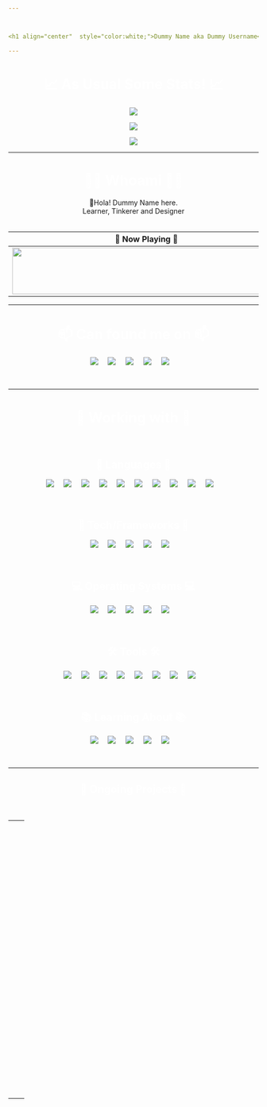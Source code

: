 ```yaml
---



<h1 align="center"  style="color:white;">Dummy Name aka Dummy Username</h1>

---
```

<h1 align="center"  style="color:white;">📈 As Usual Some Stats! 📈</h1>

<p align="center" >
  <a target="_blank" href="">
  <img src="https://github-readme-stats.d4rk-lucif3r.vercel.app/api?username=username&show_icons=true&theme=dark&layout=compact&count_private=true" />
  </a>
</p>
<p align="center" >
  <a target="_blank" href="https://github.com/d4rk-lucif3r/github-readme-stats">
  <img  src="https://github-readme-stats.d4rk-lucif3r.vercel.app/api/top-langs/?username=username&langs_count=100&layout=compact&theme=dark&custom_title=User%27s%20Most%20Used%20Languages&card_width=444&count_private=true" />
  </a>
</p>

<p align="center" >
  <a target="_blank" href="https://github.com/d4rk-lucif3r">
  <img src="https://github-profile-trophy.vercel.app/?username=username&theme=darkhub&no-bg=true&column=3&margin-w=10&margin-h=10&title=MultiLanguage,Commit,Issues,Stars,Repositories,PullRequest," />
  </a>
</p>




---


<h1 align="center"  style="color:white;" >👨‍💻 Whoami 👨‍💻</h1>

<div align="center">
👋Hola! Dummy Name here.<br>
Learner, Tinkerer and Designer<br>
 </br>
</div>
<table align='center'>
  <thead>
    <tr>
      <th>🎵 Now Playing 🎵</th>
    </tr>
  </thead>
  <tbody>
    <tr>
      <td><a href="https://d4rk-lucif3r.vercel.app/now-playing?open"><img src="https://novatorem-d4rk-lucif3r.vercel.app/api/spotify" width="540" height="94"></a></td>
    </tr>
  </tbody>
</table>


---

<h1 align="center"  style="color:white;">📫 Can found me on 📫</h1>
<p align="center">
  <a target="_blank"href=""><img src="https://img.shields.io/badge/-Linkedin-black?style=for-the-badge&logo=Linkedin" /></a>&nbsp;&nbsp;&nbsp;&nbsp;
  <a target="_blank"href=""><img src="https://img.shields.io/badge/-Twitter-black?style=for-the-badge&logo=Twitter" /></a>&nbsp;&nbsp;&nbsp;&nbsp;
 <a href=""><img src="https://img.shields.io/badge/-Instagram-black?style=for-the-badge&logo=Instagram" /></a>&nbsp;&nbsp;&nbsp;&nbsp;
  <a href="mailto:"><img src="https://img.shields.io/badge/-Gmail-black?style=for-the-badge&logo=Gmail" /></a>&nbsp;&nbsp;&nbsp;&nbsp;
<a href=""><img src="https://img.shields.io/badge/-Telegram-black?style=for-the-badge&logo=Telegram" /></a>&nbsp;&nbsp;&nbsp;&nbsp;     
</p>
</br>

---


<h1 align="center"  style="color:white;">💼 Working with 💼</h1>
</br>
<h2 align="center"  style="color:white;">📙 Languages 📙</h2>

<p align="center">
  <a target="_blank"><img src="https://img.shields.io/badge/-C-black?style=for-the-badge&logo=C" /></a>&nbsp;&nbsp;&nbsp;&nbsp;
  <a target="_blank"><img src="https://img.shields.io/badge/-C++-black?style=for-the-badge&logo=c%2B%2B" /></a>&nbsp;&nbsp;&nbsp;&nbsp;
  <a target="_blank"><img src="https://img.shields.io/badge/-Python-black?style=for-the-badge&logo=Python" /></a>&nbsp;&nbsp;&nbsp;&nbsp;
  <a target="_blank"><img src="https://img.shields.io/badge/-Kotlin-black?style=for-the-badge&logo=Kotlin" /></a>&nbsp;&nbsp;&nbsp;&nbsp;
  <a target="_blank"><img src="https://img.shields.io/badge/-Java-black?style=for-the-badge&logo=java" /></a>&nbsp;&nbsp;&nbsp;&nbsp;
  <a target="_blank"><img src="https://img.shields.io/badge/-Bash-black?style=for-the-badge&logo=gnu-bash" /></a>&nbsp;&nbsp;&nbsp;&nbsp;
  <a target="_blank"><img src="https://img.shields.io/badge/-Dart-black?style=for-the-badge&logo=Dart" /></a>&nbsp;&nbsp;&nbsp;&nbsp;
  <a target="_blank"><img src="https://img.shields.io/badge/-Qml-black?style=for-the-badge&logo=Qt" /></a>&nbsp;&nbsp;&nbsp;&nbsp;
  <a target="_blank"><img src="https://img.shields.io/badge/-HTML-black?style=for-the-badge&logo=Html5" /></a>&nbsp;&nbsp;&nbsp;&nbsp;
  <a target="_blank"><img src="https://img.shields.io/badge/-MarkDown-black?style=for-the-badge&logo=Markdown" /></a>&nbsp;&nbsp;&nbsp;&nbsp;
  
</p>
 </br>
 
<h2 align="center"  style="color:white;">🤖 Tech/Frameworks 🤖</h2>
<p align="center">
  <a target="_blank"><img src="https://img.shields.io/badge/Flutter-black?style=for-the-badge&logo=Flutter" /></a>&nbsp;&nbsp;&nbsp;&nbsp;
  <a target="_blank"><img src="https://img.shields.io/badge/-TensorFlow-black?style=for-the-badge&logo=tensorflow" /></a>&nbsp;&nbsp;&nbsp;&nbsp;
  <a target="_blank"><img src="https://img.shields.io/badge/-PyTorch-black?style=for-the-badge&logo=PyTorch" /></a>&nbsp;&nbsp;&nbsp;&nbsp;
  <a target="_blank"><img src="https://img.shields.io/badge/-OpenCV-black?style=for-the-badge&logo=openCV" /></a>&nbsp;&nbsp;&nbsp;&nbsp;
  <a target="_blank"><img src="https://img.shields.io/badge/-Qt-black?style=for-the-badge&logo=openCV" /></a>&nbsp;&nbsp;&nbsp;&nbsp;
</p>
</br>

<h2 align="center"  style="color:white;">💻 Operating Systems 💻</h2>
<p align="center">
  <a target="_blank"><img src="https://img.shields.io/badge/-Windows-black?style=for-the-badge&logo=Windows" /></a>&nbsp;&nbsp;&nbsp;&nbsp;
  <a target="_blank"><img src="https://img.shields.io/badge/-MacOS-black?style=for-the-badge&logo=Apple" /></a>&nbsp;&nbsp;&nbsp;&nbsp;
  <a target="_blank"><img src="https://img.shields.io/badge/-Debian-black?style=for-the-badge&logo=Debian" /></a>&nbsp;&nbsp;&nbsp;&nbsp;
  <a target="_blank"><img src="https://img.shields.io/badge/-Fedora-black?style=for-the-badge&logo=Fedora" /></a>&nbsp;&nbsp;&nbsp;&nbsp;
  <a target="_blank"><img src="https://img.shields.io/badge/-CentOS-black?style=for-the-badge&logo=CentOS" /></a>&nbsp;&nbsp;&nbsp;&nbsp;
</p>
</br>

<h2 align="center"  style="color:white;">🛠️ Tools 🛠️</h2>
<p align="center">
  <a target="_blank"><img src="https://img.shields.io/badge/-VS-black?style=for-the-badge&logo=visual-studio-code" /></a>&nbsp;&nbsp;&nbsp;&nbsp;
  <a target="_blank"><img src="https://img.shields.io/badge/-Anaconda-black?style=for-the-badge&logo=anaconda" /></a>&nbsp;&nbsp;&nbsp;&nbsp;
  <a target="_blank"><img src="https://img.shields.io/badge/-Git-black?style=for-the-badge&logo=Git" /></a>&nbsp;&nbsp;&nbsp;&nbsp;
  <a target="_blank"><img src="https://img.shields.io/badge/-GitHub-black?style=for-the-badge&logo=GitHub" /></a>&nbsp;&nbsp;&nbsp;&nbsp;
  <a target="_blank"><img src="https://img.shields.io/badge/-GitLab-black?style=for-the-badge&logo=GitLab" /></a>&nbsp;&nbsp;&nbsp;&nbsp;
  <a target="_blank"><img src="https://img.shields.io/badge/-QT Design Studio-black?style=for-the-badge&logo=QT" /></a>&nbsp;&nbsp;&nbsp;&nbsp;
  <a target="_blank"><img src="https://img.shields.io/badge/-QT Creator-black?style=for-the-badge&logo=QT" /></a>&nbsp;&nbsp;&nbsp;&nbsp;
  <a target="_blank"><img src="https://img.shields.io/badge/-Flask-black?style=for-the-badge&logo=Flask" /></a>&nbsp;&nbsp;&nbsp;&nbsp;
</p>
</br>

<h2 align="center"  style="color:white;">📚 Learning About 📚</h2>
<p align="center">
  <a target="_blank"><img src="https://img.shields.io/badge/-CircleCi-black?style=for-the-badge&logo=circleci" /></a>&nbsp;&nbsp;&nbsp;&nbsp;
  <a target="_blank"><img src="https://img.shields.io/badge/Github Actions-black?style=for-the-badge&logo=github-actions" /></a>&nbsp;&nbsp;&nbsp;&nbsp;
  <a target="_blank"><img src="https://img.shields.io/badge/-Ethical Hacking-black?style=for-the-badge&logo=shell" /></a>&nbsp;&nbsp;&nbsp;&nbsp;
  <a target="_blank"><img src="https://img.shields.io/badge/-App Development-black?style=for-the-badge&logo=android" /></a>&nbsp;&nbsp;&nbsp;&nbsp;
  <a target="_blank"><img src="https://img.shields.io/badge/-Django-black?style=for-the-badge&logo=django" /></a>&nbsp;&nbsp;&nbsp;&nbsp;
</p>
</br>

---
<h2 align="center"  style="color:white;">🚧 Ongoing Projects 🚧</h2>

<br />
<table align = 'center' cellspacing="0" cellpadding="0" border="0">
    <tr height ='140px'>
        <td style="text-align: center;">
          <a href="<GitHub Project URL>">
            <img src="https://github-readme-stats.d4rk-lucif3r.vercel.app/api/pin/?username=username&repo=repo_name&theme=dark" alt="" />
          </a>
        </td>
        <td style="text-align: center;">
          <a href="<GitHub Project URL>">
            <img src="https://github-readme-stats.d4rk-lucif3r.vercel.app/api/pin/?username=username&repo=repo_name&theme=dark" alt="" />
          </a>
        </td>
    </tr>
    <tr height ='140px'>
        <td style="text-align: center;">
          <a href="<GitHub Project URL>">
            <img src="https://github-readme-stats.d4rk-lucif3r.vercel.app/api/pin/?username=username&repo=repo_name&theme=dark" alt="" />
          </a>
        </td>
        <td style="text-align: center;">
          <a href="<GitHub Project URL>">
            <img src="https://github-readme-stats.d4rk-lucif3r.vercel.app/api/pin/?username=username&repo=repo_name&theme=dark" alt="" />
          </a>
        </td>
    </tr>
   <tr height ='140px'>
        <td style="text-align: center;">
          <a href="<GitHub Project URL>">
            <img src="https://github-readme-stats.d4rk-lucif3r.vercel.app/api/pin/?username=username&repo=repo_name&theme=dark" alt="" />
          </a>
        </td>
        <td style="text-align: center;">
          <a href="<GitHub Project URL>">
            <img src="https://github-readme-stats.d4rk-lucif3r.vercel.app/api/pin/?username=username&repo=repo_name&theme=dark" alt="" />
          </a>
        </td>
    </tr>
     <tr height ='140px'>
        <td style="text-align: center;">
          <a href="<GitHub Project URL>">
            <img src="https://github-readme-stats.d4rk-lucif3r.vercel.app/api/pin/?username=username&repo=repo_name&theme=dark" alt="" />
          </a>
        </td>
        <td style="text-align: center;">
          <a href="<GitHub Project URL>">
            <img src="https://github-readme-stats.d4rk-lucif3r.vercel.app/api/pin/?username=username&repo=repo_name&theme=dark" alt="" />
          </a>
        </td>
    </tr>
</table>


